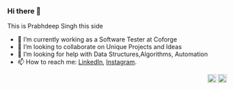 ### Hi there 👋

This is Prabhdeep Singh this side
<!--
**prabhdeepsingh3499/prabhdeepsingh3499** is a ✨ _special_ ✨ repository because its `README.md` (this file) appears on your GitHub profile.
-->

- 🌱 I’m currently working as a Software Tester at Coforge 
- 👯 I’m looking to collaborate on Unique Projects and Ideas
- 🤔 I’m looking for help with Data Structures,Algorithms, Automation 
- 📫 How to reach me: [LinkedIn](https://www.linkedin.com/in/prabhdeepsingh0304/), [Instagram](https://www.instagram.com/prabhdeep.singh.3499/).

<p align="right">
<a href=https://www.instagram.com/prabhdeep.singh.3499/ target="blank"><img align="center" src=https://cdn.jsdelivr.net/npm/simple-icons@3.0.1/icons/instagram.svg alt="prabhdeep.singh.3499" height="20" width="20" /></a>
<a href=https://www.linkedin.com/in/prabhdeep-singh-946672156/ target="blank"><img align="center" src=https://cdn.jsdelivr.net/npm/simple-icons@3.0.1/icons/linkedin.svg alt="prabhdeep-singh-946672156" height="20" width="20" /></a>
</p>
